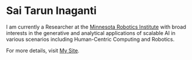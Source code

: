 # Sai Tarun Inaganti

I am currently a Researcher at the [Minnesota Robotics Institute](https://cse.umn.edu/mnri) with broad interests in the generative and analytical applications of scalable AI in various scenarios including Human-Centric Computing and Robotics.

For more details, visit [My Site](https://inaganti.homothereum.org).

<!---
kindredbluespirit/kindredbluespirit is a ✨ special ✨ repository because its `README.md` (this file) appears on your GitHub profile.
You can click the Preview link to take a look at your changes.
--->
